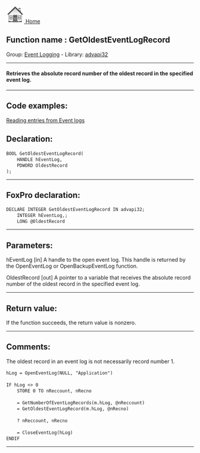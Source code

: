 [<img src="../../images/home.png"> Home ](https://github.com/VFPX/Win32API)  

## Function name : GetOldestEventLogRecord
Group: [Event Logging](../../functions_group.md#Event_Logging)  -  Library: [advapi32](../../Libraries.md#advapi32)  
***  


#### Retrieves the absolute record number of the oldest record in the specified event log.
***  


## Code examples:
[Reading entries from Event logs](../../samples/sample_524.md)  

## Declaration:
```foxpro  
BOOL GetOldestEventLogRecord(
	HANDLE hEventLog,
	PDWORD OldestRecord
);  
```  
***  


## FoxPro declaration:
```foxpro  
DECLARE INTEGER GetOldestEventLogRecord IN advapi32;
	INTEGER hEventLog,;
	LONG @OldestRecord  
```  
***  


## Parameters:
hEventLog
[in] A handle to the open event log. This handle is returned by the OpenEventLog or OpenBackupEventLog function. 

OldestRecord
[out] A pointer to a variable that receives the absolute record number of the oldest record in the specified event log.   
***  


## Return value:
If the function succeeds, the return value is nonzero.  
***  


## Comments:
The oldest record in an event log is not necessarily record number 1.  
  
```foxpro
hLog = OpenEventLog(NULL, "Application")  
  
IF hLog <> 0  
	STORE 0 TO nReccount, nRecno  
  
	= GetNumberOfEventLogRecords(m.hLog, @nReccount)  
	= GetOldestEventLogRecord(m.hLog, @nRecno)  
  
	? nReccount, nRecno  
  
	= CloseEventLog(hLog)  
ENDIF
```

***  

